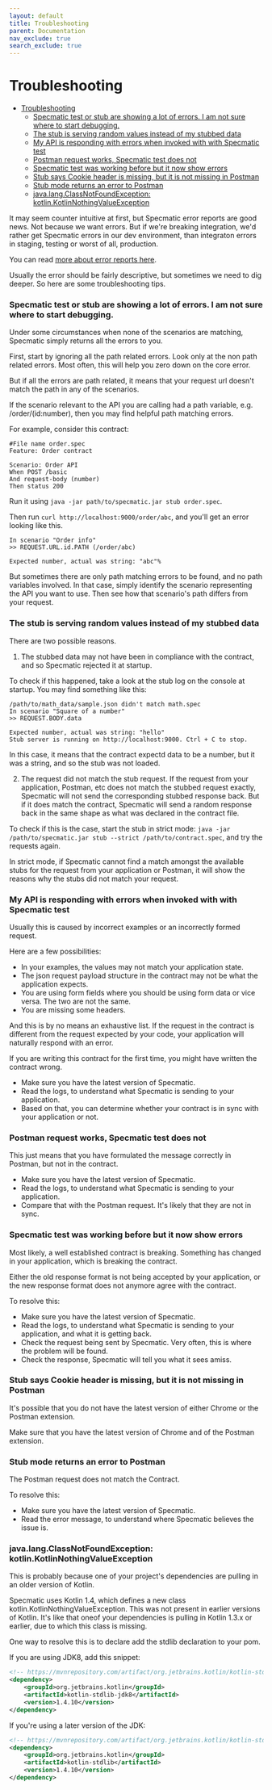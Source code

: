```yaml
---
layout: default
title: Troubleshooting
parent: Documentation
nav_exclude: true
search_exclude: true
---
```

Troubleshooting
===============

- [Troubleshooting](#troubleshooting)
    - [Specmatic test or stub are showing a lot of errors. I am not sure where to start debugging.](#specmatic-test-or-stub-are-showing-a-lot-of-errors-i-am-not-sure-where-to-start-debugging)
    - [The stub is serving random values instead of my stubbed data](#the-stub-is-serving-random-values-instead-of-my-stubbed-data)
    - [My API is responding with errors when invoked with with Specmatic test](#my-api-is-responding-with-errors-when-invoked-with-with-specmatic-test)
    - [Postman request works, Specmatic test does not](#postman-request-works-specmatic-test-does-not)
    - [Specmatic test was working before but it now show errors](#specmatic-test-was-working-before-but-it-now-show-errors)
    - [Stub says Cookie header is missing, but it is not missing in Postman](#stub-says-cookie-header-is-missing-but-it-is-not-missing-in-postman)
    - [Stub mode returns an error to Postman](#stub-mode-returns-an-error-to-postman)
    - [java.lang.ClassNotFoundException: kotlin.KotlinNothingValueException](#javalangclassnotfoundexception-kotlinkotlinnothingvalueexception)

It may seem counter intuitive at first, but Specmatic error reports are good news. Not because we want errors. But if we're breaking integration, we'd rather get Specmatic errors in our dev environment, than integraton errors in staging, testing or worst of all, production.

You can read [more about error reports here](/documentation/reading_reports.html).

Usually the error should be fairly descriptive, but sometimes we need to dig deeper. So here are some troubleshooting tips.

### Specmatic test or stub are showing a lot of errors. I am not sure where to start debugging.

Under some circumstances when none of the scenarios are matching, Specmatic simply returns all the errors to you.

First, start by ignoring all the path related errors. Look only at the non path related errors. Most often, this will help you zero down on the core error.

But if all the errors are path related, it means that your request url doesn't match the path in any of the scenarios.

If the scenario relevant to the API you are calling had a path variable, e.g. /order/(id:number), then you may find helpful path matching errors.

For example, consider this contract:

```gherkin
#File name order.spec
Feature: Order contract

Scenario: Order API
When POST /basic
And request-body (number)
Then status 200
```

Run it using `java -jar path/to/specmatic.jar stub order.spec`.

Then run `curl http://localhost:9000/order/abc`, and you'll get an error looking like this.

```
In scenario "Order info"
>> REQUEST.URL.id.PATH (/order/abc)

Expected number, actual was string: "abc"%
```

But sometimes there are only path matching errors to be found, and no path variables involved. In that case, simply identify the scenario representing the API you want to use. Then see how that scenario's path differs from your request.

### The stub is serving random values instead of my stubbed data

There are two possible reasons.

1. The stubbed data may not have been in compliance with the contract, and so Specmatic rejected it at startup.

To check if this happened, take a look at the stub log on the console at startup. You may find something like this:

    /path/to/math_data/sample.json didn't match math.spec
    In scenario "Square of a number"
    >> REQUEST.BODY.data

    Expected number, actual was string: "hello"
    Stub server is running on http://localhost:9000. Ctrl + C to stop.

In this case, it means that the contract expectd data to be a number, but it was a string, and so the stub was not loaded.

2. The request did not match the stub request. If the request from your application, Postman, etc does not match the stubbed request exactly, Specmatic will not send the corresponding stubbed response back. But if it does match the contract, Specmatic will send a random response back in the same shape as what was declared in the contract file.

To check if this is the case, start the stub in strict mode: `java -jar /path/to/specmatic.jar stub --strict /path/to/contract.spec`, and try the requests again.

In strict mode, if Specmatic cannot find a match amongst the available stubs for the request from your application or Postman, it will show the reasons why the stubs did not match your request.

### My API is responding with errors when invoked with with Specmatic test

Usually this is caused by incorrect examples or an incorrectly formed request.

Here are a few possibilities:
- In your examples, the values may not match your application state.
- The json request payload structure in the contract may not be what the application expects.
- You are using form fields where you should be using form data or vice versa. The two are not the same.
- You are missing some headers.

And this is by no means an exhaustive list. If the request in the contract is different from the request expected by your code, your application will naturally respond with an error.

If you are writing this contract for the first time, you might have written the contract wrong.

- Make sure you have the latest version of Specmatic.
- Read the logs, to understand what Specmatic is sending to your application.
- Based on that, you can determine whether your contract is in sync with your application or not.

### Postman request works, Specmatic test does not

This just means that you have formulated the message correctly in Postman, but not in the contract.

- Make sure you have the latest version of Specmatic.
- Read the logs, to understand what Specmatic is sending to your application.
- Compare that with the Postman request. It's likely that they are not in sync.

### Specmatic test was working before but it now show errors

Most likely, a well established contract is breaking. Something has changed in your application, which is breaking the contract.

Either the old response format is not being accepted by your application, or the new response format does not anymore agree with the contract.

To resolve this:
- Make sure you have the latest version of Specmatic.
- Read the logs, to understand what Specmatic is sending to your application, and what it is getting back.
- Check the request being sent by Specmatic. Very often, this is where the problem will be found.
- Check the response, Specmatic will tell you what it sees amiss.

### Stub says Cookie header is missing, but it is not missing in Postman

It's possible that you do not have the latest version of either Chrome or the Postman extension.

Make sure that you have the latest version of Chrome and of the Postman extension.

### Stub mode returns an error to Postman

The Postman request does not match the Contract.

To resolve this:
- Make sure you have the latest version of Specmatic.
- Read the error message, to understand where Specmatic believes the issue is.

### java.lang.ClassNotFoundException: kotlin.KotlinNothingValueException

This is probably because one of your project's dependencies are pulling in an older version of Kotlin.

Specmatic uses Kotlin 1.4, which defines a new class kotlin.KotlinNothingValueException. This was not present in earlier versions of Kotlin. It's like that oneof your dependencies is pulling in Kotlin 1.3.x or earlier, due to which this class is missing.

One way to resolve this is to declare add the stdlib declaration to your pom.

If you are using JDK8, add this snippet:

```xml
<!-- https://mvnrepository.com/artifact/org.jetbrains.kotlin/kotlin-stdlib-jdk8 -->
<dependency>
    <groupId>org.jetbrains.kotlin</groupId>
    <artifactId>kotlin-stdlib-jdk8</artifactId>
    <version>1.4.10</version>
</dependency>
```

If you're using a later version of the JDK:

```xml
<!-- https://mvnrepository.com/artifact/org.jetbrains.kotlin/kotlin-stdlib -->
<dependency>
    <groupId>org.jetbrains.kotlin</groupId>
    <artifactId>kotlin-stdlib</artifactId>
    <version>1.4.10</version>
</dependency>
```
